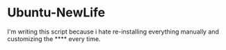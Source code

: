 # Ubuntu-NewLife
I'm writing this script because i hate re-installing everything manually and customizing the **** every time.
